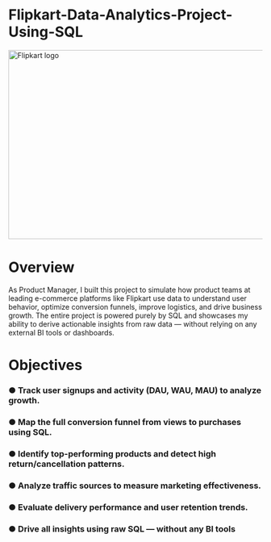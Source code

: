 # Flipkart-Data-Analytics-Project-Using-SQL
<img width="666" height="375" alt="Flipkart logo" src="https://github.com/user-attachments/assets/665dbc33-2639-42c7-8ee6-bf12e0371214" />

#  Overview
As  Product  Manager,  I  built  this  project  to  simulate  how  product  teams  at  leading 
e-commerce  platforms  like  Flipkart  use  data  to  understand  user  behavior,  optimize  conversion 
funnels,  improve  logistics,  and  drive  business  growth.  The  entire  project  is  powered  purely  by 
SQL  and  showcases  my  ability  to  derive  actionable  insights  from  raw  data  —  without  relying  on 
any external BI tools or dashboards. 

# Objectives
### ●  Track user signups and activity (DAU, WAU, MAU) to analyze growth. 
### ●  Map the full conversion funnel from views to purchases using SQL. 
### ●  Identify top-performing products and detect high return/cancellation patterns. 
### ●  Analyze traffic sources to measure marketing effectiveness. 
### ●  Evaluate delivery performance and user retention trends. 
### ●  Drive all insights using raw SQL — without any BI tools 

